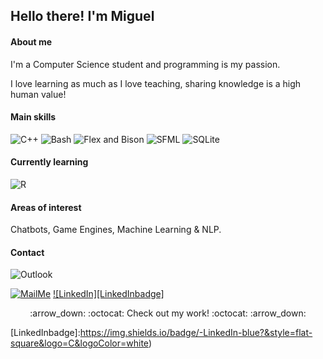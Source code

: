 ## Hello there! I'm Miguel

#### About me
I'm a Computer Science student and programming is my passion.

I love learning as much as I love teaching, sharing knowledge is a high human value!

#### Main skills 
![C++][C++badge] ![Bash][Bashbadge] ![Flex and Bison][FlexAndBisonbadge] ![SFML][SFMLbadge] ![SQLite][SQLitebadge]

#### Currently learning
![R][Rbadge]

#### Areas of interest
Chatbots, Game Engines, Machine Learning & NLP.

#### Contact

![Outlook](https://img.shields.io/badge/-miguelmejiajimenez@hotmail.com-blue?&style=flat-square&logo=microsoft%20outlook&logoColor=white)

[![MailMe][MailMebadge]](mailto:miguelmejiajimenez@hotmail.com)
[![LinkedIn][LinkedInbadge]](https://www.linkedin.com/in/miguel-mej%C3%ADa-jim%C3%A9nez/?locale=en_US)

<div align="center">
	:arrow_down: :octocat: Check out my work! :octocat: :arrow_down:
</div>




[LinkedInbadge]:https://img.shields.io/badge/-LinkedIn-blue?&style=flat-square&logo=C&logoColor=white)

[MailMebadge]: https://img.shields.io/badge/MAIL_ME-miguelmejiajimenez@hotmail.com-blue?&style=flat-square&logo=microsoft%20outlook&logoColor=white

[C++badge]:https://img.shields.io/badge/C++-blue?logo=c%2B%2B&logoColor=white&style=flat-square

[SQLitebadge]:https://img.shields.io/badge/SQLite-gray?logo=sqlite&logoColor=white&style=flat-square

[SFMLbadge]:https://img.shields.io/badge/-SFML-green?style=flat-square

[FlexAndBisonbadge]:https://img.shields.io/badge/-Flex%20%26%20Bison-orange?style=flat-square&logo=GNU&logoColor=white

[Bashbadge]:https://img.shields.io/badge/-Bash-purple?style=flat-square&logo=GNU+bash&logoColor=white

[Rbadge]:https://img.shields.io/badge/-R-brown?style=flat-square&logo=R&logoColor=white

<!--
<img src="https://img.shields.io/github/followers/MiguelMJ?label=Follow&style=social">
![My GitHub stats](https://github-readme-stats.vercel.app/api?username=MiguelMJ&show_icons=true&theme=tokyonight)
[![Top Langs](https://github-readme-stats.vercel.app/api/top-langs/?username=MiguelMJ&layout=compact)](https://github.com/MiguelMJ/github-readme-stats)
-->
